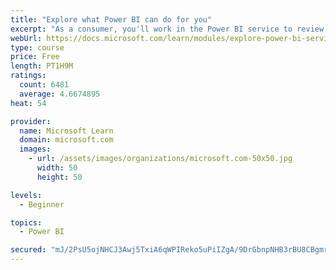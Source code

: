 ```yaml
---
title: "Explore what Power BI can do for you"
excerpt: "As a consumer, you'll work in the Power BI service to review and interact with content that has been shared with you. This module provides the foundational information that you need to work effectively in the Power BI service."
webUrl: https://docs.microsoft.com/learn/modules/explore-power-bi-service/
type: course
price: Free
length: PT1H9M
ratings:
  count: 6481
  average: 4.6674895
heat: 54

provider:
  name: Microsoft Learn
  domain: microsoft.com
  images:
    - url: /assets/images/organizations/microsoft.com-50x50.jpg
      width: 50
      height: 50

levels:
  - Beginner

topics:
  - Power BI

secured: "mJ/2PsU5ojNHCJ3Awj5TxiA6qWPIReko5uPiIZgA/9DrGbnpNHB3rBU8CBgmr47O9vcHQJHT1Y6mpUA/GlRROzM5Sf3VXKBPh1Vay4zmDldu04Y4g8mN8NTeK9bJSBJNNyNYjw7TJbj97b28o2mI3W1eHAmqNMilvmCiQWtWRKx4C9FTjIlSb98lJFgnE+7Po6QgVLHVt1EyL/XvYGY/oNgwXqPkJEomBnfgqHjbE8+HDiMC+1ohfvMsdxBVpTRJoI5sxMja9rCGu02PukJWmTJrRSvBikFVs56i8Y0c2oF0ekjKgAwtOlrvQffAkHzvboYm2bXCU7zzlo1uME7P/WyNU0el4aUA3DHzSZh0T9hpUFBW+Z8Yor/ltDrsEdJ3wDNCElj2e13DxOREd3LFu1xZONFVD31iRvm+fQzoANs=;mD0Il2yA8nsFENw/LvmsLQ=="
---
```



